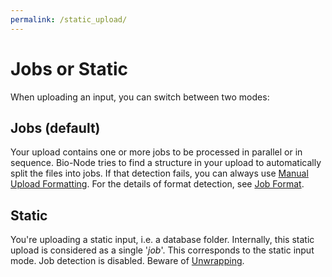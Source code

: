 ```yaml
---
permalink: /static_upload/
---
```


# Jobs or Static

When uploading an input, you can switch between two modes:

## Jobs (default)

Your upload contains one or more jobs to be processed in parallel or in sequence. Bio-Node tries to find a structure in your upload to automatically split the files into jobs. If that detection fails, you can always use [Manual Upload Formatting][1]. For the details of format detection, see [Job Format][2].

## Static

You're uploading a static input, i.e. a database folder. Internally, this static upload is considered as a single '_job_'. This corresponds to the static input mode. Job detection is disabled. Beware of [Unwrapping][3].

[1]: /manual_upload/
[2]: /upload_format/
[3]: /manual_upload/#unwrapping-a-single-folder
